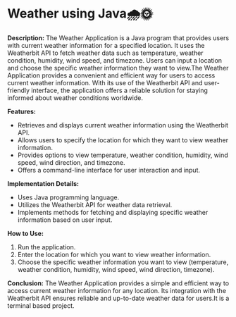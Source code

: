# Weather using Java🌧🌞

**Description:**
The Weather Application is a Java program that provides users with current weather information for a specified location. It uses the Weatherbit API to fetch weather data such as temperature, weather condition, humidity, wind speed, and timezone. Users can input a location and choose the specific weather information they want to view.The Weather Application provides a convenient and efficient way for users to access current weather information. With its use of the Weatherbit API and user-friendly interface, the application offers a reliable solution for staying informed about weather conditions worldwide.

**Features:**
- Retrieves and displays current weather information using the Weatherbit API.
- Allows users to specify the location for which they want to view weather information.
- Provides options to view temperature, weather condition, humidity, wind speed, wind direction, and timezone.
- Offers a command-line interface for user interaction and input.

**Implementation Details:**
- Uses Java programming language.
- Utilizes the Weatherbit API for weather data retrieval.
- Implements methods for fetching and displaying specific weather information based on user input.

**How to Use:**
1. Run the application.
2. Enter the location for which you want to view weather information.
3. Choose the specific weather information you want to view (temperature, weather condition, humidity, wind speed, wind direction, timezone).



**Conclusion:**
The Weather Application provides a simple and efficient way to access current weather information for any location. Its integration with the Weatherbit API ensures reliable and up-to-date weather data for users.It is a terminal based project.

 
